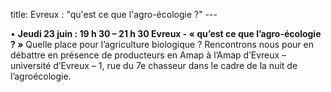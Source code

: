 title: Evreux : "qu'est ce que l'agro-écologie ?"
    ---
   
•	**Jeudi 23 juin : 19 h 30 – 21 h 30 Evreux - « qu’est ce que l’agro-écologie ? »** Quelle place pour l’agriculture biologique ? Rencontrons nous pour en débattre en présence de producteurs en Amap à l’Amap d’Evreux – université d’Evreux – 1, rue du 7e chasseur dans le cadre de la nuit de l’agroécologie.